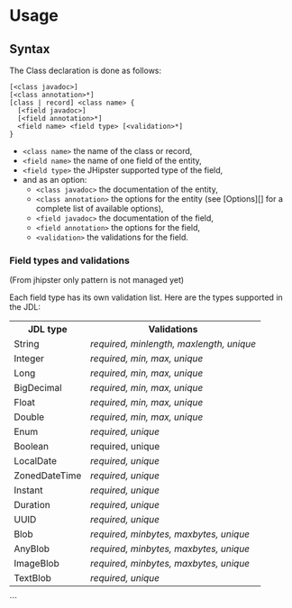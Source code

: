 # Usage

## Syntax

The Class declaration is done as follows:
```
[<class javadoc>]
[<class annotation>*]
[class | record] <class name> {
  [<field javadoc>]
  [<field annotation>*]
  <field name> <field type> [<validation>*]
}
```

- `<class name>` the name of the class or record,
- `<field name>` the name of one field of the entity,
- `<field type>` the JHipster supported type of the field,
- and as an option:
    - `<class javadoc>` the documentation of the entity,
    - `<class annotation>` the options for the entity (see [Options][] for a complete list of available options),
    - `<field javadoc>` the documentation of the field,
    - `<field annotation>` the options for the field,
    - `<validation>` the validations for the field.

### Field types and validations
(From jhipster only pattern is not managed yet)

Each field type has its own validation list. Here are the types supported in the JDL:

<table class="table table-striped table-responsive">
  <tr>
    <th>JDL type</th>
    <th>Validations</th>
  </tr>
  <tr>
    <td>String</td>
    <td><dfn>required, minlength, maxlength, unique</dfn></td>
  </tr>
  <tr>
    <td>Integer</td>
    <td><dfn>required, min, max, unique</dfn></td>
  </tr>
  <tr>
    <td>Long</td>
    <td><dfn>required, min, max, unique</dfn></td>
  </tr>
  <tr>
    <td>BigDecimal</td>
    <td><dfn>required, min, max, unique</dfn></td>
  </tr>
  <tr>
    <td>Float</td>
    <td><dfn>required, min, max, unique</dfn></td>
  </tr>
  <tr>
    <td>Double</td>
    <td><dfn>required, min, max, unique</dfn></td>
  </tr>
  <tr>
    <td>Enum</td>
    <td><dfn>required, unique</dfn></td>
  </tr>
  <tr>
    <td>Boolean</td>
    <td>required, unique</td>
  </tr>
  <tr>
    <td>LocalDate</td>
    <td><dfn>required, unique</dfn></td>
  </tr>
  <tr>
    <td>ZonedDateTime</td>
    <td><dfn>required, unique</dfn></td>
  </tr>
  <tr>
    <td>Instant</td>
    <td><dfn>required, unique</dfn></td>
  </tr>
  <tr>
    <td>Duration</td>
    <td><dfn>required, unique</dfn></td>
  </tr>
  <tr>
    <td>UUID</td>
    <td><dfn>required, unique</dfn></td>
  </tr>
  <tr>
    <td>Blob</td>
    <td><dfn>required, minbytes, maxbytes, unique</dfn></td>
  </tr>
  <tr>
    <td>AnyBlob</td>
    <td><dfn>required, minbytes, maxbytes, unique</dfn></td>
  </tr>
  <tr>
    <td>ImageBlob</td>
    <td><dfn>required, minbytes, maxbytes, unique</dfn></td>
  </tr>
  <tr>
    <td>TextBlob</td>
    <td><dfn>required, unique</dfn></td>
  </tr>
</table>
```
